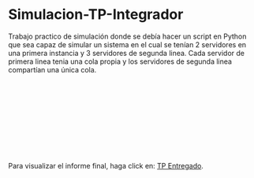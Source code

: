 # Simulacion-TP-Integrador
Trabajo practico de simulación donde se debía hacer un script en Python que sea capaz de simular un sistema en el cual se tenían 2 servidores en una primera instancia y 3 servidores de segunda linea. Cada servidor de primera linea tenia una cola propia y los servidores de segunda linea compartían una única cola.



<object data="https://github.com/elcurco8/Simulacion-TP-Integrador/blob/master/Sim-TPI/imagenes/TP_SIM.pdf" width="750px" height="750px">
    <embed src="https://github.com/elcurco8/Simulacion-TP-Integrador/blob/master/Sim-TPI/imagenes/TP_SIM.pdf" type="application/pdf">
        <p>Para visualizar el informe final, haga click en:  <a href="https://github.com/elcurco8/Simulacion-TP-Integrador/blob/master/Sim-TPI/imagenes/TP_SIM.pdf">TP Entregado</a>.</p>
    </embed>
</object>
